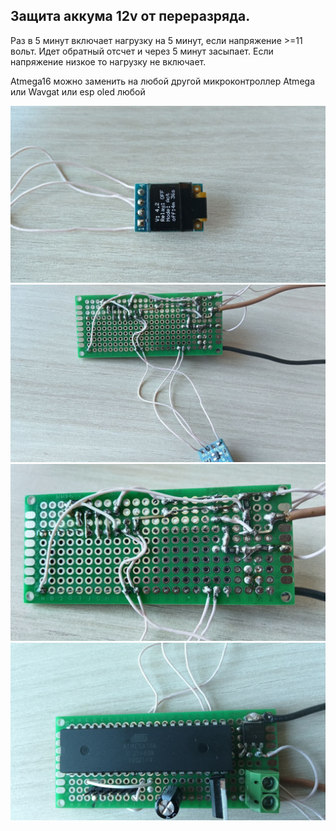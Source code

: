 ## Защита аккума 12v от переразряда. 

 Раз в 5 минут включает нагрузку на 5 минут, если напряжение >=11 вольт. Идет обратный отсчет и через 5 минут засыпает. 
 Если напряжение низкое то нагрузку не включает.

Atmega16 можно заменить на любой другой микроконтроллер Atmega или Wavgat или esp
oled любой

<img src="img\photo_2025-09-26_09-43-41.jpg" alt="" width="600">
<img src="img\photo_2025-09-26_09-43-48.jpg" alt="" width="600">
<img src="img\photo_2025-09-26_09-43-52.jpg" alt="" width="600">
<img src="img\photo_2025-09-26_09-43-55.jpg" alt="" width="600">
